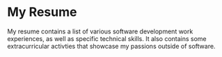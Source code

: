 # My Resume

My resume contains a list of various software development work experiences, as well as specific technical skills.
It also contains some extracurricular activties that showcase my passions outside of software. 

